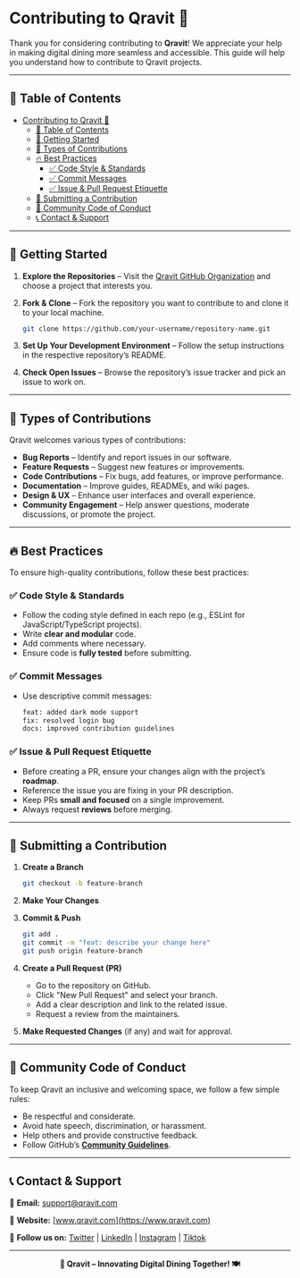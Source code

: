 # Contributing to Qravit 🚀

Thank you for considering contributing to **Qravit**! We appreciate your help in making digital dining more seamless and accessible. This guide will help you understand how to contribute to Qravit projects.

---

## 📖 Table of Contents

- [Contributing to Qravit 🚀](#contributing-to-qravit-)
  - [📖 Table of Contents](#-table-of-contents)
  - [🚀 Getting Started](#-getting-started)
  - [🎯 Types of Contributions](#-types-of-contributions)
  - [🔥 Best Practices](#-best-practices)
    - [✅ Code Style \& Standards](#-code-style--standards)
    - [✅ Commit Messages](#-commit-messages)
    - [✅ Issue \& Pull Request Etiquette](#-issue--pull-request-etiquette)
  - [🔄 Submitting a Contribution](#-submitting-a-contribution)
  - [🤝 Community Code of Conduct](#-community-code-of-conduct)
  - [📞 Contact \& Support](#-contact--support)

---

## 🚀 Getting Started

1. **Explore the Repositories** – Visit the [Qravit GitHub Organization](https://github.com/qravit) and choose a project that interests you.
2. **Fork & Clone** – Fork the repository you want to contribute to and clone it to your local machine.

   ```bash
   git clone https://github.com/your-username/repository-name.git
   ```

3. **Set Up Your Development Environment** – Follow the setup instructions in the respective repository’s README.
4. **Check Open Issues** – Browse the repository’s issue tracker and pick an issue to work on.

---

## 🎯 Types of Contributions

Qravit welcomes various types of contributions:

- **Bug Reports** – Identify and report issues in our software.
- **Feature Requests** – Suggest new features or improvements.
- **Code Contributions** – Fix bugs, add features, or improve performance.
- **Documentation** – Improve guides, READMEs, and wiki pages.
- **Design & UX** – Enhance user interfaces and overall experience.
- **Community Engagement** – Help answer questions, moderate discussions, or promote the project.

---

## 🔥 Best Practices

To ensure high-quality contributions, follow these best practices:

### ✅ Code Style & Standards

- Follow the coding style defined in each repo (e.g., ESLint for JavaScript/TypeScript projects).
- Write **clear and modular** code.
- Add comments where necessary.
- Ensure code is **fully tested** before submitting.

### ✅ Commit Messages

- Use descriptive commit messages:

  ```bash
  feat: added dark mode support
  fix: resolved login bug
  docs: improved contribution guidelines
  ```

### ✅ Issue & Pull Request Etiquette

- Before creating a PR, ensure your changes align with the project’s **roadmap**.
- Reference the issue you are fixing in your PR description.
- Keep PRs **small and focused** on a single improvement.
- Always request **reviews** before merging.

---

## 🔄 Submitting a Contribution

1. **Create a Branch**

   ```bash
   git checkout -b feature-branch
   ```

2. **Make Your Changes**
3. **Commit & Push**

   ```bash
   git add .
   git commit -m "feat: describe your change here"
   git push origin feature-branch
   ```

4. **Create a Pull Request (PR)**
   - Go to the repository on GitHub.
   - Click "New Pull Request" and select your branch.
   - Add a clear description and link to the related issue.
   - Request a review from the maintainers.
5. **Make Requested Changes** (if any) and wait for approval.

---

## 🤝 Community Code of Conduct

To keep Qravit an inclusive and welcoming space, we follow a few simple rules:

- Be respectful and considerate.
- Avoid hate speech, discrimination, or harassment.
- Help others and provide constructive feedback.
- Follow GitHub’s **[Community Guidelines](https://docs.github.com/en/site-policy/github-terms/github-community-guidelines)**.

---

## 📞 Contact & Support

📧 **Email:** <support@qravit.com>

📌 **Website:** [www.qravit.com](https://www.qravit.com)

📣 **Follow us on:** [Twitter](https://x.com/qravit) | [LinkedIn](https://linkedin.com/company/qravit) | [Instagram](https://instagram.com/qravit_) | [Tiktok](https://tiktok.com/qravit_)

---

<div align="center">
  <strong>🚀 Qravit – Innovating Digital Dining Together! 🍽️</strong>
</div>
